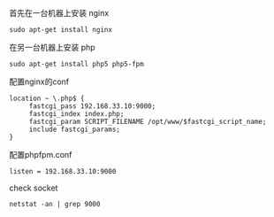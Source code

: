 首先在一台机器上安装 nginx
```
sudo apt-get install nginx
```
在另一台机器上安装 php
```
sudo apt-get install php5 php5-fpm
```
配置nginx的conf
```
location ~ \.php$ {
     fastcgi_pass 192.168.33.10:9000;
     fastcgi_index index.php;
     fastcgi_param SCRIPT_FILENAME /opt/www/$fastcgi_script_name;
     include fastcgi_params;
}
```
配置phpfpm.conf  
```
listen = 192.168.33.10:9000
```
check socket
```
netstat -an | grep 9000
```
